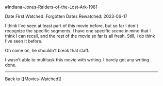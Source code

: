 #Indiana-Jones-Raiders-of-the-Lost-Ark-1981

Date First Watched:  Forgotten
Dates Rewatched:  2023-06-17

I think I've seen at least part of this movie before, but so far I don't recognize the specific segments.  I have one specific scene in mind that I think I can recall, and the rest of the movie so far is all fresh.  Still, I do think I've seen it before.

Oh come on, he shouldn't break that staff.

I wasn't able to multitask this movie with writing.  I barely got any writing done.

---
Back to [[Movies-Watched]]